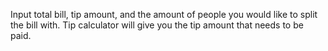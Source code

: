 Input total bill, tip amount, and the amount of people you would like to split the bill with. Tip calculator will give you the tip amount that needs to be paid.
